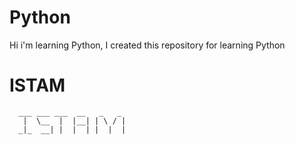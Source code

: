 # Python
 Hi i'm learning Python, I created this repository for learning Python


# ISTAM
      ___ ___ ___  __   _   _  
       |  \__  |  |__| | \ / |  
      _|_  __| |  |  | |  |  | 
                    
                                                                 


